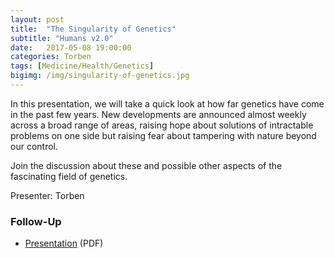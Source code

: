 ```yaml
---
layout: post
title:  "The Singularity of Genetics"
subtitle: "Humans v2.0"
date:   2017-05-08 19:00:00
categories: Torben
tags: [Medicine/Health/Genetics]
bigimg: /img/singularity-of-genetics.jpg
---
```


In this presentation, we will take a quick look at how far genetics have come in the past few years. New developments are announced almost weekly across a broad range of areas, raising hope about solutions of intractable problems on one side but raising fear about tampering with nature beyond our control.

Join the discussion about these and possible other aspects of the fascinating field of genetics.

Presenter: Torben

### Follow-Up

* [Presentation](/assets/present/2017/singularity-of-genetics.pdf) (PDF) 
